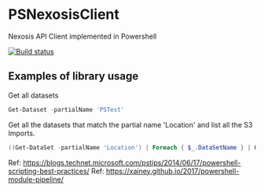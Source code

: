 # PSNexosisClient

Nexosis API Client implemented in Powershell

[![Build status](https://ci.appveyor.com/api/projects/status/h739j05wvgg1g7o1?svg=true)](https://ci.appveyor.com/project/Nexosis/nexosisclient-ps)

## Examples of library usage

Get all datasets
```powershell
Get-Dataset -partialName 'PSTest'
```

Get all the datasets that match the partial name 'Location' and list all the S3 Imports.
```powershell
((Get-DataSet -partialName 'Location') | Foreach { $_.DataSetName } | Get-Import) | Where type -eq 's3' | Format-Table -Property @('status', 'datasetname', 'requestedDate')
```

Ref: https://blogs.technet.microsoft.com/pstips/2014/06/17/powershell-scripting-best-practices/
Ref: https://xainey.github.io/2017/powershell-module-pipeline/